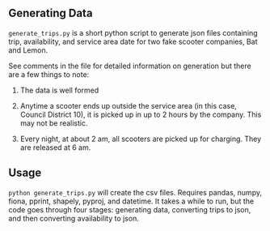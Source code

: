 ## Generating Data

`generate_trips.py` is a short python script to generate json files containing trip, availability, and service area date for two fake scooter companies, Bat and Lemon.

See comments in the file for detailed information on generation but there are a few things to note:

1) The data is well formed

2) Anytime a scooter ends up outside the service area (in this case, Council District 10), it is picked up in up to 2 hours by the company. This may not be realistic.

3) Every night, at about 2 am, all scooters are picked up for charging. They are released at 6 am.

## Usage

`python generate_trips.py` will create the csv files. Requires pandas, numpy, fiona, pprint, shapely, pyproj, and datetime. It takes a while to run, but the code goes through four stages: generating data, converting trips to json, and then converting availability to json.
